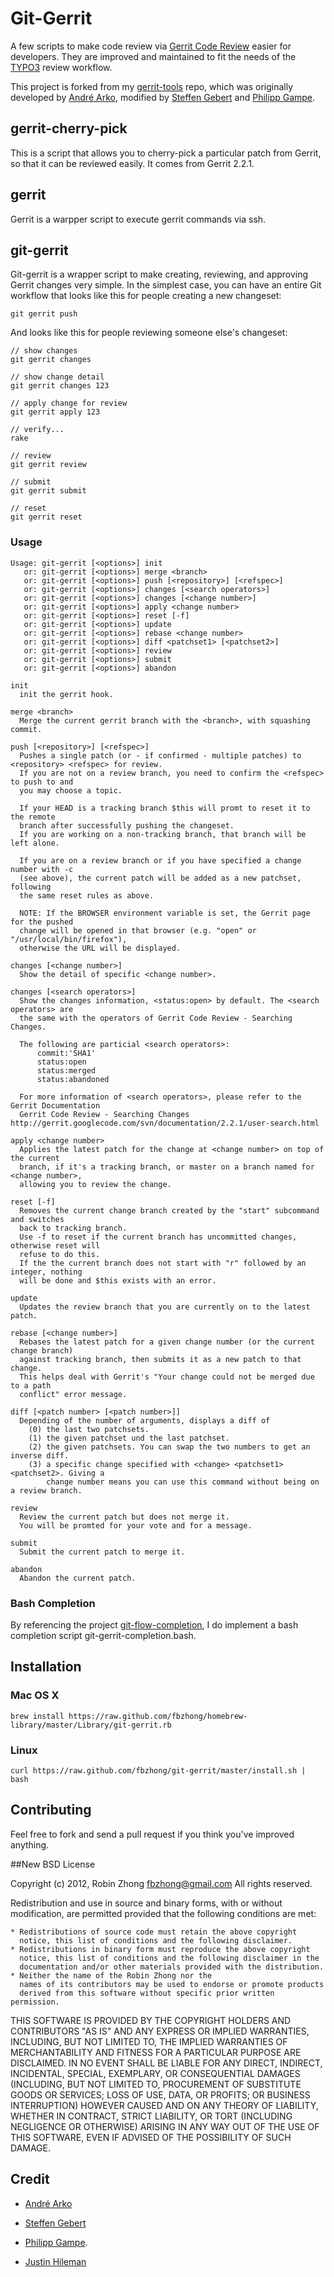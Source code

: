 # Git-Gerrit

A few scripts to make code review via [Gerrit Code Review](http://gerrit.googlecode.com) easier for developers.
They are improved and maintained to fit the needs of the [TYPO3](http://typo3.org) review workflow.

This project is forked from my [gerrit-tools](https://github.com/fbzhong/gerrit-tools) repo, which was originally developed by [André Arko](https://github.com/indirect/gerrit-tools), modified by [Steffen Gebert](https://github.com/StephenKing/gerrit-tools) and [Philipp Gampe](https://github.com/pgampe/gerrit-tools).

## gerrit-cherry-pick

This is a script that allows you to cherry-pick a particular patch from Gerrit, so that it can be reviewed easily. It comes from Gerrit 2.2.1.

## gerrit

Gerrit is a warpper script to execute gerrit commands via ssh.

## git-gerrit

Git-gerrit is a wrapper script to make creating, reviewing, and approving Gerrit changes very simple. In the simplest case, you can have an entire Git workflow that looks like this for people creating a new changeset:

    git gerrit push

And looks like this for people reviewing someone else's changeset:

    // show changes
    git gerrit changes

    // show change detail
    git gerrit changes 123

    // apply change for review
    git gerrit apply 123

    // verify...
    rake

    // review
    git gerrit review

    // submit
    git gerrit submit

    // reset
    git gerrit reset


### Usage

    Usage: git-gerrit [<options>] init
       or: git-gerrit [<options>] merge <branch>
       or: git-gerrit [<options>] push [<repository>] [<refspec>]
       or: git-gerrit [<options>] changes [<search operators>]
       or: git-gerrit [<options>] changes [<change number>]
       or: git-gerrit [<options>] apply <change number>
       or: git-gerrit [<options>] reset [-f]
       or: git-gerrit [<options>] update
       or: git-gerrit [<options>] rebase <change number>
       or: git-gerrit [<options>] diff <patchset1> [<patchset2>]
       or: git-gerrit [<options>] review
       or: git-gerrit [<options>] submit
       or: git-gerrit [<options>] abandon

    init
      init the gerrit hook.

    merge <branch>
      Merge the current gerrit branch with the <branch>, with squashing commit.

    push [<repository>] [<refspec>]
      Pushes a single patch (or - if confirmed - multiple patches) to <repository> <refspec> for review.
      If you are not on a review branch, you need to confirm the <refspec> to push to and
      you may choose a topic.
    
      If your HEAD is a tracking branch $this will promt to reset it to the remote
      branch after successfully pushing the changeset.
      If you are working on a non-tracking branch, that branch will be left alone.

      If you are on a review branch or if you have specified a change number with -c
      (see above), the current patch will be added as a new patchset, following
      the same reset rules as above.

      NOTE: If the BROWSER environment variable is set, the Gerrit page for the pushed
      change will be opened in that browser (e.g. "open" or "/usr/local/bin/firefox"),
      otherwise the URL will be displayed.

    changes [<change number>]
      Show the detail of specific <change number>.

    changes [<search operators>]
      Show the changes information, <status:open> by default. The <search operators> are
      the same with the operators of Gerrit Code Review - Searching Changes.

      The following are particial <search operators>:
          commit:'SHA1'
          status:open
          status:merged
          status:abandoned

      For more information of <search operators>, please refer to the Gerrit Documentation
      Gerrit Code Review - Searching Changes http://gerrit.googlecode.com/svn/documentation/2.2.1/user-search.html

    apply <change number>
      Applies the latest patch for the change at <change number> on top of the current
      branch, if it's a tracking branch, or master on a branch named for <change number>,
      allowing you to review the change.

    reset [-f]
      Removes the current change branch created by the "start" subcommand and switches
      back to tracking branch.
      Use -f to reset if the current branch has uncommitted changes, otherwise reset will
      refuse to do this.
      If the the current branch does not start with "r" followed by an integer, nothing
      will be done and $this exists with an error.

    update
      Updates the review branch that you are currently on to the latest patch.

    rebase [<change number>]
      Rebases the latest patch for a given change number (or the current change branch)
      against tracking branch, then submits it as a new patch to that change.
      This helps deal with Gerrit's "Your change could not be merged due to a path
      conflict" error message.

    diff [<patch number> [<patch number>]]
      Depending of the number of arguments, displays a diff of
        (0) the last two patchsets.
        (1) the given patchset und the last patchset.
        (2) the given patchsets. You can swap the two numbers to get an inverse diff.
        (3) a specific change specified with <change> <patchset1> <patchset2>. Giving a
            change number means you can use this command without being on a review branch.

    review
      Review the current patch but does not merge it.
      You will be promted for your vote and for a message.

    submit
      Submit the current patch to merge it.

    abandon
      Abandon the current patch.

### Bash Completion

By referencing the project [git-flow-completion](https://github.com/bobthecow/git-flow-completion), I do implement a bash completion script git-gerrit-completion.bash.

## Installation

### Mac OS X

    brew install https://raw.github.com/fbzhong/homebrew-library/master/Library/git-gerrit.rb

### Linux

    curl https://raw.github.com/fbzhong/git-gerrit/master/install.sh | bash

## Contributing

Feel free to fork and send a pull request if you think you've improved anything.

##New BSD License

Copyright (c) 2012, Robin Zhong <fbzhong@gmail.com>
All rights reserved.

Redistribution and use in source and binary forms, with or without
modification, are permitted provided that the following conditions are met:

    * Redistributions of source code must retain the above copyright
      notice, this list of conditions and the following disclaimer.
    * Redistributions in binary form must reproduce the above copyright
      notice, this list of conditions and the following disclaimer in the
      documentation and/or other materials provided with the distribution.
    * Neither the name of the Robin Zhong nor the
      names of its contributors may be used to endorse or promote products
      derived from this software without specific prior written permission.

THIS SOFTWARE IS PROVIDED BY THE COPYRIGHT HOLDERS AND CONTRIBUTORS "AS IS" AND
ANY EXPRESS OR IMPLIED WARRANTIES, INCLUDING, BUT NOT LIMITED TO, THE IMPLIED
WARRANTIES OF MERCHANTABILITY AND FITNESS FOR A PARTICULAR PURPOSE ARE
DISCLAIMED. IN NO EVENT SHALL <COPYRIGHT HOLDER> BE LIABLE FOR ANY
DIRECT, INDIRECT, INCIDENTAL, SPECIAL, EXEMPLARY, OR CONSEQUENTIAL DAMAGES
(INCLUDING, BUT NOT LIMITED TO, PROCUREMENT OF SUBSTITUTE GOODS OR SERVICES;
LOSS OF USE, DATA, OR PROFITS; OR BUSINESS INTERRUPTION) HOWEVER CAUSED AND
ON ANY THEORY OF LIABILITY, WHETHER IN CONTRACT, STRICT LIABILITY, OR TORT
(INCLUDING NEGLIGENCE OR OTHERWISE) ARISING IN ANY WAY OUT OF THE USE OF THIS
SOFTWARE, EVEN IF ADVISED OF THE POSSIBILITY OF SUCH DAMAGE.

## Credit

* [André Arko](https://github.com/indirect/gerrit-tools)

* [Steffen Gebert](https://github.com/StephenKing/gerrit-tools)

* [Philipp Gampe](https://github.com/pgampe/gerrit-tools).

* [Justin Hileman](https://github.com/bobthecow/git-flow-completion)
